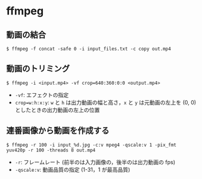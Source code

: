 # ffmpeg

## 動画の結合

``` shellsession
$ ffmpeg -f concat -safe 0 -i input_files.txt -c copy out.mp4
```

## 動画のトリミング

``` shellsession
$ ffmpeg -i <input.mp4> -vf crop=640:360:0:0 <output.mp4>
```

- `-vf`: エフェクトの指定
- `crop=w:h:x:y`: `w` と `h` は出力動画の幅と高さ，`x` と `y` は元動画の左上を (0, 0) としたときの出力動画の左上の位置

## 連番画像から動画を作成する

``` shellsession
$ ffmpeg -r 100 -i input_%d.jpg -c:v mpeg4 -qscale:v 1 -pix_fmt yuv420p -r 100 -threads 8 out.mp4
```

- `-r`: フレームレート (前半のは入力画像の，後半のは出力動画の fps)
- `-qscale:v`: 動画品質の指定 (1-31，1 が最高品質)
